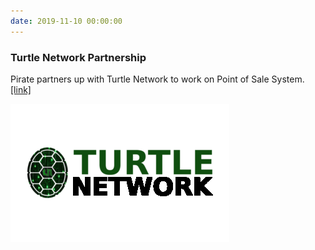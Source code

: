 ```yaml
---
date: 2019-11-10 00:00:00
---
```


### Turtle Network Partnership

Pirate partners up with Turtle Network to work on Point of Sale System. [[link]](https://discordapp.com/channels/512188534111862784/642898233722535970/642941167457271808)

[![Turtle Network Partnership](assets/img/posts/TurtleNetwork-Partnership.png)](assets/img/posts/TurtleNetwork-Partnership.png)

